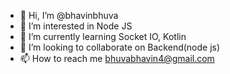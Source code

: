 - 👋 Hi, I’m @bhavinbhuva
- 👀 I’m interested in Node JS
- 🌱 I’m currently learning Socket IO, Kotlin
- 💞️ I’m looking to collaborate on Backend(node js)
- 📫 How to reach me bhuvabhavin4@gmail.com

<!---
bhavinbhuva/bhavinbhuva is a ✨ special ✨ repository because its `README.md` (this file) appears on your GitHub profile.
You can click the Preview link to take a look at your changes.
--->
